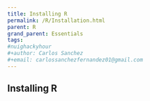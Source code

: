 ```yaml
---
title: Installing R
permalink: /R/Installation.html
parent: R
grand_parent: Essentials
tags:
#nuighackyhour
#+author: Carlos Sanchez
#+email: carlossanchezfernandez01@gmail.com
---
```


## Installing R
